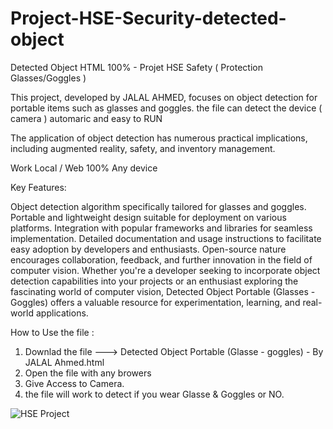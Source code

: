 # Project-HSE-Security-detected-object
Detected Object HTML 100% - Projet HSE Safety ( Protection Glasses/Goggles ) 

This project, developed by JALAL AHMED, focuses on object detection for portable items such as glasses and goggles. 
the file can detect the device  ( camera  ) automaric and easy to RUN

The application of object detection has numerous practical implications, including augmented reality, safety, and inventory management.

Work Local / Web 100% Any device 

Key Features:

Object detection algorithm specifically tailored for glasses and goggles.
Portable and lightweight design suitable for deployment on various platforms.
Integration with popular frameworks and libraries for seamless implementation.
Detailed documentation and usage instructions to facilitate easy adoption by developers and enthusiasts.
Open-source nature encourages collaboration, feedback, and further innovation in the field of computer vision.
Whether you're a developer seeking to incorporate object detection capabilities into your projects or an enthusiast exploring the fascinating world of computer vision, Detected Object Portable (Glasses - Goggles) offers a valuable resource for experimentation, learning, and real-world applications.

How to Use the file :

1) Downlad the file ---> Detected Object Portable (Glasse - goggles) - By JALAL Ahmed.html
2) Open the file with any browers
3) Give Access to Camera.
4) the file will work to detect if you wear Glasse & Goggles or NO.


![HSE Project ](https://github.com/jalaluit21/Project-HSE-Security-detected-object/assets/135528868/cdc199ba-fc8f-45c4-b94e-f0208add1ec0)

